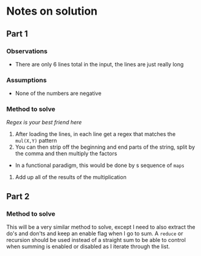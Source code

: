 # Notes on solution

## Part 1
### Observations
- There are only 6 lines total in the input, the lines are just really long

### Assumptions
- None of the numbers are negative

### Method to solve
*Regex is your best friend here*

1. After loading the lines, in each line get a regex that matches the `mul(X,Y)` pattern
1. You can then strip off the beginning and end parts of the string, split by the comma and then multiply the factors
  - In a functional paradigm, this would be done by s sequence of `maps`
1. Add up all of the results of the multiplication


## Part 2

### Method to solve

This will be a very similar method to solve, except I need to also extract the do's and don'ts
and keep an enable flag when I go to sum. A `reduce` or recursion should be used instead of a straight sum
to be able to control when summing is enabled or disabled as I iterate through the list.
